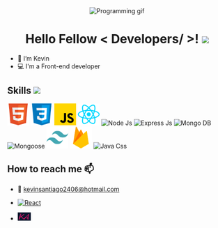 <p align="center">

  <img align="center" alt="Programming gif" src="https://camo.githubusercontent.com/40165a147c3dcea0fa1db780bb533fc5f98546ccfb9d5d05ddb2f429277f5348/68747470733a2f2f616e616c7974696373696e6469616d61672e636f6d2f77702d636f6e74656e742f75706c6f6164732f323031382f31322f646576656c6f7065722d6472696262626c652e676966" width="750" height="520">

</p>

<h1 align="center" > Hello Fellow < Developers/ >! <img src = "https://raw.githubusercontent.com/MartinHeinz/MartinHeinz/master/wave.gif" width = 30px> </h1>

- 🧑 I’m Kevin
- 💻 I'm a Front-end developer

<h2> Skills <img src = "https://media2.giphy.com/media/QssGEmpkyEOhBCb7e1/giphy.gif?cid=ecf05e47a0n3gi1bfqntqmob8g9aid1oyj2wr3ds3mg700bl&rid=giphy.gif" width = 32px> </h2>

<p align="left"> 

  <img alt="Html" src="https://github.com/AvilaKevin/portfolio/blob/master/src/assets/html.png?raw=true" width="50px">
  <img alt="Css" src="https://github.com/AvilaKevin/portfolio/blob/master/src/assets/css.png?raw=true" width="50px">
  <img alt="JS" src="https://github.com/AvilaKevin/portfolio/blob/master/src/assets/javascript.png?raw=true" width="50px">
  <img alt="React" src="https://github.com/AvilaKevin/portfolio/blob/master/src/assets/react.png?raw=true" width="50px">
  <img alt="Node Js" src="https://github.com/AvilaKevin/AvilaKevin/assets/70970550/d0524655-3ae2-4e89-a4b6-d08268aebd61" width="50px">
  <img alt="Express Js" src="https://github.com/AvilaKevin/AvilaKevin/assets/70970550/4c5ba0b3-19aa-4e41-bc05-3fac9063ce0b" width="50px">
  <img alt="Mongo DB" src="https://github.com/AvilaKevin/AvilaKevin/assets/70970550/fb55fe1f-708a-49a9-ab8e-8d9f1ec8b75f" width="50px">
  <img alt="Mongoose" src="https://github.com/AvilaKevin/AvilaKevin/assets/70970550/a54947a5-0916-4aa6-b766-6df42890e658" width="70px">
  <img alt="Tailwind Css" src="https://github.com/AvilaKevin/portfolio/blob/master/src/assets/tailwind.png?raw=true" width="50px">
  <img alt="Firebase Css" src="https://github.com/AvilaKevin/portfolio/blob/master/src/assets/firebase.png?raw=true" width="50px">
  <img alt="Java Css" src="https://github.com/AvilaKevin/AvilaKevin/assets/70970550/08d23320-1cb8-4135-859a-e0fe7191bc4a" width="110px">

</p>

<h2> How to reach me 📫</h2>

 - 📧 kevinsantiago2406@hotmail.com

 - <a href="https://www.linkedin.com/in/kevin-santiago-avila-abella-2749781b7/"> 
    <img alt="React" src="https://img.icons8.com/color/2x/linkedin-circled--v5.png" width="30px">
  </a>
  
 - <a href="https://avilakevin.github.io/portfolio/"> 
    <img alt="React" src="https://github.com/AvilaKevin/portfolio/blob/master/public/KA.png?raw=true" width="30px">
  </a>
